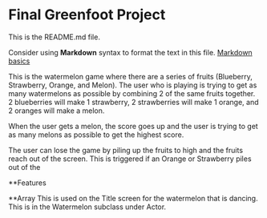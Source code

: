 # Final Greenfoot Project
This is the README.md file.

Consider using **Markdown** syntax to format the text in this file. [Markdown basics](https://www.markdownguide.org/getting-started/)

This is the watermelon game where there are a series of fruits (Blueberry, Strawberry, Orange, and Melon). The user who is playing is trying to get as many watermelons as possible by combining 2 of the same fruits together. 2 blueberries will make 1 strawberry, 2 strawberries will make 1 orange, and 2 oranges will make a melon. 

When the user gets a melon, the score goes up and the user is trying to get as many melons as possible to get the highest score.

The user can lose the game by piling up the fruits to high and the fruits reach out of the screen. This is triggered if an Orange or Strawberry piles out of the  

**Features



**Array
This is used on the Title screen for the watermelon that is dancing. This is in the Watermelon subclass under Actor. 

